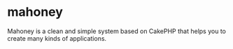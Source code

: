 mahoney
=======

Mahoney is a clean and simple system based on CakePHP that helps you to create many kinds of applications.
